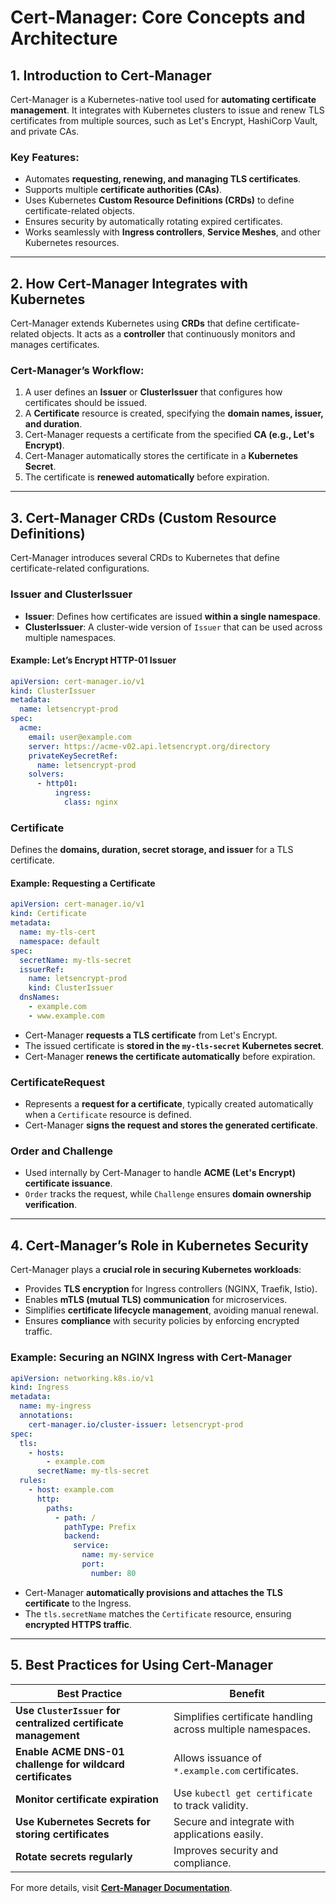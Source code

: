 # Cert-Manager: Core Concepts and Architecture

## **1. Introduction to Cert-Manager**
Cert-Manager is a Kubernetes-native tool used for **automating certificate management**. It integrates with Kubernetes clusters to issue and renew TLS certificates from multiple sources, such as Let's Encrypt, HashiCorp Vault, and private CAs.

### **Key Features:**
- Automates **requesting, renewing, and managing TLS certificates**.
- Supports multiple **certificate authorities (CAs)**.
- Uses Kubernetes **Custom Resource Definitions (CRDs)** to define certificate-related objects.
- Ensures security by automatically rotating expired certificates.
- Works seamlessly with **Ingress controllers**, **Service Meshes**, and other Kubernetes resources.

---

## **2. How Cert-Manager Integrates with Kubernetes**
Cert-Manager extends Kubernetes using **CRDs** that define certificate-related objects. It acts as a **controller** that continuously monitors and manages certificates.

### **Cert-Manager’s Workflow:**
1. A user defines an **Issuer** or **ClusterIssuer** that configures how certificates should be issued.
2. A **Certificate** resource is created, specifying the **domain names, issuer, and duration**.
3. Cert-Manager requests a certificate from the specified **CA (e.g., Let's Encrypt)**.
4. Cert-Manager automatically stores the certificate in a **Kubernetes Secret**.
5. The certificate is **renewed automatically** before expiration.

---

## **3. Cert-Manager CRDs (Custom Resource Definitions)**
Cert-Manager introduces several CRDs to Kubernetes that define certificate-related configurations.

### **Issuer** and **ClusterIssuer**
- **Issuer**: Defines how certificates are issued **within a single namespace**.
- **ClusterIssuer**: A cluster-wide version of `Issuer` that can be used across multiple namespaces.

#### **Example: Let’s Encrypt HTTP-01 Issuer**
```yaml
apiVersion: cert-manager.io/v1
kind: ClusterIssuer
metadata:
  name: letsencrypt-prod
spec:
  acme:
    email: user@example.com
    server: https://acme-v02.api.letsencrypt.org/directory
    privateKeySecretRef:
      name: letsencrypt-prod
    solvers:
      - http01:
          ingress:
            class: nginx
```

### **Certificate**
Defines the **domains, duration, secret storage, and issuer** for a TLS certificate.
#### **Example: Requesting a Certificate**
```yaml
apiVersion: cert-manager.io/v1
kind: Certificate
metadata:
  name: my-tls-cert
  namespace: default
spec:
  secretName: my-tls-secret
  issuerRef:
    name: letsencrypt-prod
    kind: ClusterIssuer
  dnsNames:
    - example.com
    - www.example.com
```
- Cert-Manager **requests a TLS certificate** from Let's Encrypt.
- The issued certificate is **stored in the `my-tls-secret` Kubernetes secret**.
- Cert-Manager **renews the certificate automatically** before expiration.

### **CertificateRequest**
- Represents a **request for a certificate**, typically created automatically when a `Certificate` resource is defined.
- Cert-Manager **signs the request and stores the generated certificate**.

### **Order and Challenge**
- Used internally by Cert-Manager to handle **ACME (Let's Encrypt) certificate issuance**.
- `Order` tracks the request, while `Challenge` ensures **domain ownership verification**.

---

## **4. Cert-Manager’s Role in Kubernetes Security**
Cert-Manager plays a **crucial role in securing Kubernetes workloads**:
- Provides **TLS encryption** for Ingress controllers (NGINX, Traefik, Istio).
- Enables **mTLS (mutual TLS) communication** for microservices.
- Simplifies **certificate lifecycle management**, avoiding manual renewal.
- Ensures **compliance** with security policies by enforcing encrypted traffic.

### **Example: Securing an NGINX Ingress with Cert-Manager**
```yaml
apiVersion: networking.k8s.io/v1
kind: Ingress
metadata:
  name: my-ingress
  annotations:
    cert-manager.io/cluster-issuer: letsencrypt-prod
spec:
  tls:
    - hosts:
        - example.com
      secretName: my-tls-secret
  rules:
    - host: example.com
      http:
        paths:
          - path: /
            pathType: Prefix
            backend:
              service:
                name: my-service
                port:
                  number: 80
```
- Cert-Manager **automatically provisions and attaches the TLS certificate** to the Ingress.
- The `tls.secretName` matches the `Certificate` resource, ensuring **encrypted HTTPS traffic**.

---

## **5. Best Practices for Using Cert-Manager**
| Best Practice | Benefit |
|--------------|---------|
| **Use `ClusterIssuer` for centralized certificate management** | Simplifies certificate handling across multiple namespaces. |
| **Enable ACME DNS-01 challenge for wildcard certificates** | Allows issuance of `*.example.com` certificates. |
| **Monitor certificate expiration** | Use `kubectl get certificate` to track validity. |
| **Use Kubernetes Secrets for storing certificates** | Secure and integrate with applications easily. |
| **Rotate secrets regularly** | Improves security and compliance.

For more details, visit **[Cert-Manager Documentation](https://cert-manager.io/docs/)**.
